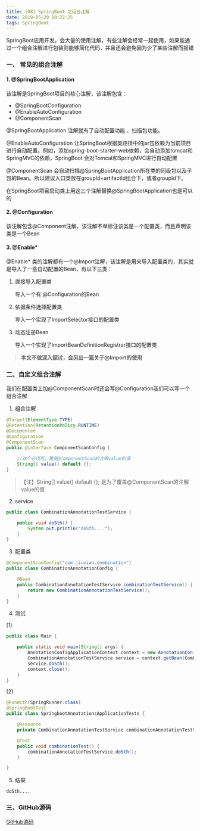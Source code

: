 ```yaml
---
title: (08) SpringBoot 之组合注解
date: 2019-05-20 10:22:25
tags: SpringBoot
---
```

SpringBoot应用开发，会大量的使用注解，有些注解会经常一起使用，如果能通过一个组合注解进行包装则能够简化代码，并且还会避免因为少了某些注解而报错

### 一、 常见的组合注解
#### 1. @SpringBootApplication
该注解是SpringBoot项目的核心注解，该注解包含：
-  @SpringBootConfiguration
-  @EnableAutoConfiguration
-  @ComponentScan
<!--more-->
@SpringBootApplication 注解就有了自动配置功能 、扫描包功能。

@EnableAutoConfiguration 让SpringBoot根据类路径中的jar包依赖为当前项目进行自动配置。例如，添加spring-boot-starter-web依赖，会自动添加tomcat和SpringMVC的依赖，SpringBoot 会对Tomcat和SpringMVC进行自动配置

@ComponentScan 会自动扫描@SpringBootApplication所在类的同级包以及子包的Bean。所以建议入口类放在groupId+artifactId组合下，或者groupId下。

在SpringBoot项目启动类上用这三个注解替换@SpringBootApplication也是可以的

#### 2. @Configuration
该注解包含@Component注解，该注解不单标注该类是一个配置类，而且声明该类是一个Bean

#### 3. @Enable*
@Enable* 类的注解都有一个@Import注解，该注解是用来导入配置类的，其实就是导入了一些自动配置的Bean，有以下三类：

1. 直接导入配置类

    导入一个有 @Configuration的Bean
2. 依据条件选择配置类

    导入一个实现了ImportSelector接口的配置类
3. 动态注册Bean

    导入一个实现了ImportBeanDefinitionRegistrar接口的配置类
    
> **本文不做深入探讨，会另出一篇关于@Import的使用**

### 二、自定义组合注解
我们在配置类上加@ComponentScan时还会写@Configuration我们可以写一个组合注解

1. 组合注解
```java
@Target(ElementType.TYPE)
@Retention(RetentionPolicy.RUNTIME)
@Documented
@Configuration
@ComponentScan
public @interface ComponentScanConfig {
    
    //这个必须写，覆盖@ComponentScan的注解value的值
    String[] value() default {};
}

```
> 【注】String[] value() default {}; 是为了覆盖@ComponentScan的注解value的值

2. service
```java
public class CombinationAnnotationTestService {

    public void doSth() {
        System.out.println("doSth....");
    }
}
```

3. 配置类
```java
@ComponentScanConfig("com.jiuxian.combination")
public class CombinationAnnotationConfig {

    @Bean
    public CombinationAnnotationTestService combinationTestService() {
        return new CombinationAnnotationTestService();
    }
}
```

4. 测试

(1)
```java
public class Main {

    public static void main(String[] args) {
        AnnotationConfigApplicationContext context = new AnnotationConfigApplicationContext(CombinationAnnotationConfig.class);
        CombinationAnnotationTestService service = context.getBean(CombinationAnnotationTestService.class);
        service.doSth();
        context.close();
    }
}
```
(2)
```java
@RunWith(SpringRunner.class)
@SpringBootTest
public class SpringbootAnnotationsApplicationTests {

    @Resource
    private CombinationAnnotationTestService combinationAnnotationTestService;

    @Test
    public void combinationTest() {
        combinationAnnotationTestService.doSth();
    }

}
```

5. 结果
```string
doSth....
```

### 三、GitHub源码
[GitHub源码](https://github.com/Zejun-Liu/SpringBoot2.0/tree/master/springboot-annotations)


